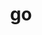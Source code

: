 ---
title: "go"
layout: cache
categories: [package, develop-2024-11-24]
meta: {"versions": ["1.23.3"], "compilers": ["apple-clang@=15.0.0", "gcc@=10.2.1"], "oss": ["centos7", "ventura"], "platforms": ["darwin", "linux"], "targets": ["aarch64", "x86_64_v3"], "stacks": ["developer-tools-darwin", "developer-tools-manylinux2014", "root"], "num_specs": 2, "num_specs_by_stack": {"developer-tools-darwin": 1, "root": 2, "developer-tools-manylinux2014": 1}}
spec_details: [{"hash": "u3nx5o5qss4lg74ypij5f4ktmpnr6bmv", "compiler": "apple-clang@=15.0.0", "versions": ["1.23.3"], "os": "ventura", "platform": "darwin", "target": "aarch64", "variants": ["build_system=generic"], "stacks": ["developer-tools-darwin", "root"], "size": "-", "tarball": "https://binaries.spack.io/develop-2024-11-24/build_cache/darwin-ventura-aarch64/apple-clang-15.0.0/go-1.23.3/darwin-ventura-aarch64-apple-clang-15.0.0-go-1.23.3-u3nx5o5qss4lg74ypij5f4ktmpnr6bmv.spack"}, {"hash": "25f34liii2gsw65lxjgnzvnlvcrqwxen", "compiler": "gcc@=10.2.1", "versions": ["1.23.3"], "os": "centos7", "platform": "linux", "target": "x86_64_v3", "variants": ["build_system=generic"], "stacks": ["developer-tools-manylinux2014", "root"], "size": "-", "tarball": "https://binaries.spack.io/develop-2024-11-24/build_cache/linux-centos7-x86_64_v3/gcc-10.2.1/go-1.23.3/linux-centos7-x86_64_v3-gcc-10.2.1-go-1.23.3-25f34liii2gsw65lxjgnzvnlvcrqwxen.spack"}]
---
